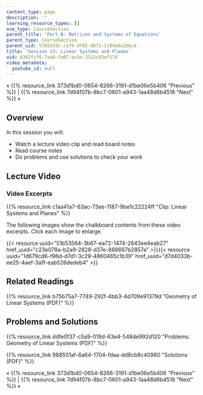 ```yaml
---
content_type: page
description: ''
learning_resource_types: []
ocw_type: CourseSection
parent_title: 'Part B: Matrices and Systems of Equations'
parent_type: CourseSection
parent_uid: 5785559c-ca75-4f05-db71-1c0de8a26bc4
title: 'Session 13: Linear Systems and Planes'
uid: 6362fcf6-7aa8-fa07-ec5a-3312c93ef17d
video_metadata:
  youtube_id: null
---
```


« {{% resource_link 373d1bd0-0654-8266-3191-d1be06e5b406 "Previous" %}} | {{% resource_link 7d94f07b-8bc7-0601-a943-1aa48d6b4518 "Next" %}} »

Overview
--------

In this session you will:

*   Watch a lecture video clip and read board notes
*   Read course notes
*   Do problems and use solutions to check your work

Lecture Video
-------------

### Video Excerpts

{{% resource_link c1aa41a7-63ac-73ee-1187-9be1c22224ff "Clip: Linear Systems and Planes" %}}

The following images show the chalkboard contents from these video excerpts. Click each image to enlarge.

{{< resource uuid="51b53564-3b67-ea72-1474-2643ee4eab27" href_uuid="c23e078a-b2a9-2828-d37e-888687b2857a" >}}{{< resource uuid="1d679cd6-f96d-d7d1-3c29-4860465c1b39" href_uuid="d7d4033b-ee25-4aef-3a1f-eab526dedeb4" >}}

Related Readings
----------------

{{% resource_link b75b75a7-7749-292f-4bb3-4d709e91379d "Geometry of Linear Systems (PDF)" %}}

Problems and Solutions
----------------------

{{% resource_link ddfe0f37-c5a9-019d-63e4-548de992d120 "Problems: Geometry of Linear Systems (PDF)" %}}

{{% resource_link 988501af-6a64-1704-fdaa-dd8cb8c40960 "Solutions (PDF)" %}}

« {{% resource_link 373d1bd0-0654-8266-3191-d1be06e5b406 "Previous" %}} | {{% resource_link 7d94f07b-8bc7-0601-a943-1aa48d6b4518 "Next" %}} »